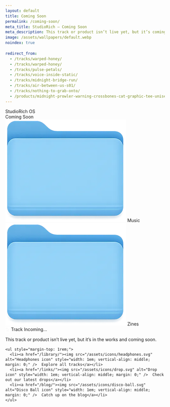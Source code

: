 ```yaml
---
layout: default
title: Coming Soon
permalink: /coming-soon/
meta_title: StudioRich – Coming Soon
meta_description: This track or product isn’t live yet, but it’s coming soon. In the meantime, check out our latest releases.
image: /assets/wallpapers/default.webp
noindex: true

redirect_from:
  - /tracks/warped-honey/
  - /tracks/warped-honey/
  - /tracks/pulse-petals/
  - /tracks/voice-inside-static/
  - /tracks/midnight-bridge-run/
  - /tracks/air-between-us-s01/
  - /tracks/nothing-to-grab-onto/
  - /products/midnight-prowler-warning-crossbones-cat-graphic-tee-unisex-tee/
---
```


<link rel="stylesheet" href="/assets/css/desktop.css" />

<div id="menu-bar">
  <div class="menu-left">StudioRich OS</div>
  <div class="menu-right"><span id="clock">Coming Soon</span></div>
</div>

<div id="desktop">

  <!-- Static Icon: Music Folder -->
  <div class="icon">
    <img src="/assets/icons/folder-music.webp" alt="Music Folder">
    <span>Music</span>
  </div>

  <!-- Static Icon: Zines Folder -->
  <div class="icon">
    <img src="/assets/icons/folder-zine.webp" alt="Zines Folder">
    <span>Zines</span>
  </div>

</div>

<div class="window visible" id="window-comingsoon">
  <div class="window-header"><img src="/assets/icons/cursor.svg" alt="Cursor icon" style="width: 1em; vertical-align: middle; margin: 0;" /> Track Incoming…</div>
  <div class="window-body">
    <p>This track or product isn’t live yet, but it’s in the works and coming soon.</p>

    <ul style="margin-top: 1rem;">
      <li><a href="/library/"><img src="/assets/icons/headphones.svg" alt="Headphones icon" style="width: 1em; vertical-align: middle; margin: 0;" />  Explore all tracks</a></li>
      <li><a href="/links/"><img src="/assets/icons/drop.svg" alt="Drop icon" style="width: 1em; vertical-align: middle; margin: 0;" />  Check out our latest drops</a></li>
      <li><a href="/blog/"><img src="/assets/icons/disco-ball.svg" alt="Disco Ball icon" style="width: 1em; vertical-align: middle; margin: 0;" />  Catch up on the blog</a></li>
    </ul>
  </div>
</div>
